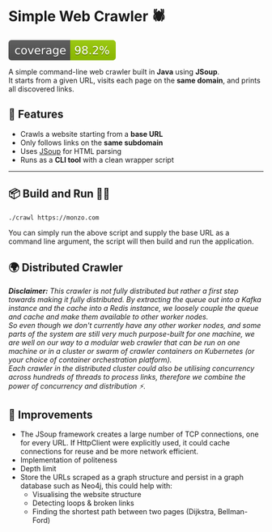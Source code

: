 # Simple Web Crawler 🕷️

<img src="./badges/jacoco.svg" style="display: flex;" alt="jacoco-test-coverage-badge">

A simple command-line web crawler built in **Java** using **JSoup**.  
It starts from a given URL, visits each page on the **same domain**, and prints all discovered links.

## 🚀 Features
- Crawls a website starting from a **base URL**
- Only follows links on the **same subdomain**
- Uses [JSoup](https://jsoup.org/) for HTML parsing
- Runs as a **CLI tool** with a clean wrapper script

---

## 📦 Build and Run 🏃🏻

```shell
./crawl https://monzo.com
```

You can simply run the above script and supply the base URL as a command line argument, the script will then build and
run the application.

## 🌍 Distributed Crawler

_**Disclaimer:** This crawler is not fully distributed but rather a first step towards making it fully distributed.
By extracting the queue out into a Kafka instance and the cache into a Redis instance, we loosely couple the queue and
cache and make them available to other worker nodes.  
So even though we don't currently have any other worker nodes, and some parts of the system are still very much
purpose-built for one machine, we are well on our way to a modular web crawler that can be run on one machine or in a
cluster or swarm of crawler containers on Kubernetes (or your choice of container orchestration platform).  
Each crawler in the distributed cluster could also be utilising concurrency across hundreds of threads to process links,
therefore we combine the power of concurrency and distribution ⚡️._

## 📝 Improvements
- The JSoup framework creates a large number of TCP connections, one for every URL. 
If HttpClient were explicitly used, it could cache connections for reuse and be more network efficient.
- Implementation of politeness
- Depth limit
- Store the URLs scraped as a graph structure and persist in a graph database such as Neo4j, this could help with:
    - Visualising the website structure 
    - Detecting loops & broken links
    - Finding the shortest path between two pages (Dijkstra, Bellman-Ford)
